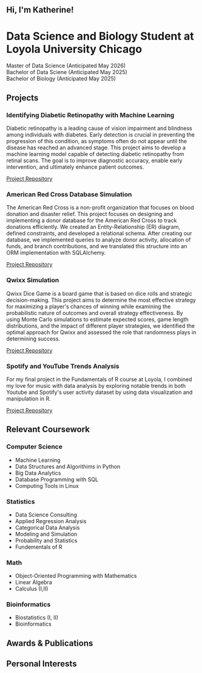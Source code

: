 ## Hi, I'm Katherine! 
# Data Science and Biology Student at Loyola University Chicago

Master of Data Science (Anticipated May 2026) <br/>
Bachelor of Data Sciene (Anticipated May 2025) <br/>
Bachelor of Biology (Anticipated May 2025) <br/>

## Projects
### Identifying Diabetic Retinopathy with Machine Learning
Diabetic retinopathy is a leading cause of vision impairment and blindness among individuals with diabetes. Early detection is crucial in preventing the progression of this condition, as symptoms often do not appear until the disease has reached an advanced stage. This project aims to develop a machine learning model capable of detecting diabetic retinopathy from retinal scans. The goal is to improve diagnostic accuracy, enable early intervention, and ultimately enhance patient outcomes.

[Project Repository](https://github.com/kcurro1/Identifying-Diabetic-Retinopathy-with-Machine-Learning)

### American Red Cross Database Simulation
The American Red Cross is a non-profit organization that focuses on blood donation and disaster relief. This project focuses on designing and implementing a donor database for the American Red Cross to track donations efficiently. We created an Entity-Relationship (ER) diagram, defined constraints, and developed a relational schema. After creating our database, we implemented queries to analyze donor activity, allocation of funds, and branch contributions, and we translated this structure into an ORM implementation with SQLAlchemy. 

[Project Repository](https://github.com/kcurro1/American-Red-Cross-Database)

### Qwixx Simulation
Qwixx Dice Game is a board game that is based on dice rolls and strategic decision-making. This project aims to determine the most effective strategy for maximizing a player's chances of winning while examining the probabilistic nature of outcomes and overall strategy effectiveness. By using Monte Carlo simulations to estimate expected scores, game length distributions, and the impact of different player strategies, we identified the optimal approach for Qwixx and assessed the role that randomness plays in determining success.

[Project Repository](https://github.com/kcurro1/Qwixx-Simulation)

### Spotify and YouTube Trends Analysis
For my final project in the Fundamentals of R course at Loyola, I combined my love for music with data analysis by exploring notable trends in both Youtube and Spotify's user activity dataset by using data visualization and manipulation in R.

[Project Repository](https://github.com/kcurro1/Spotify-Analysis/tree/main)

## Relevant Coursework

### Computer Science
* Machine Learning <br/>
* Data Structures and Algorithims in Python <br/>
* Big Data Analytics <br/>
* Database Programming with SQL <br/>
* Computing Tools in Linux <br/>

### Statistics 
* Data Science Consulting <br/>
* Applied Regression Analysis <br/>
* Categorical Data Analysis <br/>
* Modeling and Simulation <br/>
* Probability and Statistics <br/>
* Fundementals of R <br/>

### Math
* Object-Oriented Programming with Mathematics <br/>
* Linear Algebra <br/>
* Calculus (I,II) <br/>

### Bioinformatics
* Biostatistics (I, II) <br/>
* Bioinformatics <br/>

## Awards & Publications

## Personal Interests
  













<!--
**kcurro1/kcurro1** is a ✨ _special_ ✨ repository because its `README.md` (this file) appears on your GitHub profile.

Here are some ideas to get you started:

- 🔭 I’m currently working on ...
- 🌱 I’m currently learning ...
- 👯 I’m looking to collaborate on ...
- 🤔 I’m looking for help with ...
- 💬 Ask me about ...
- 📫 How to reach me: ...
- 😄 Pronouns: ...
- ⚡ Fun fact: ...
-->
